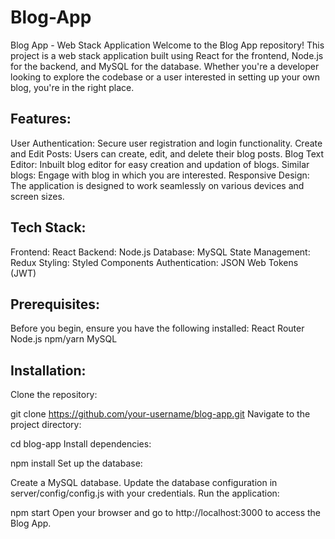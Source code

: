 # Blog-App

Blog App - Web Stack Application
Welcome to the Blog App repository! This project is a web stack application built using React for the frontend, Node.js for the backend, and MySQL for the database. Whether you're a developer looking to explore the codebase or a user interested in setting up your own blog, you're in the right place.

## Features:
User Authentication: Secure user registration and login functionality.
Create and Edit Posts: Users can create, edit, and delete their blog posts.
Blog Text Editor: Inbuilt blog editor for easy creation and updation of blogs. 
Similar blogs: Engage with blog in which you are interested.
Responsive Design: The application is designed to work seamlessly on various devices and screen sizes.

## Tech Stack:
Frontend: React
Backend: Node.js
Database: MySQL
State Management: Redux
Styling: Styled Components
Authentication: JSON Web Tokens (JWT)

## Prerequisites:
Before you begin, ensure you have the following installed:
React Router
Node.js
npm/yarn
MySQL

## Installation:
Clone the repository:

git clone https://github.com/your-username/blog-app.git
Navigate to the project directory:

cd blog-app
Install dependencies:

npm install
Set up the database:

Create a MySQL database.
Update the database configuration in server/config/config.js with your credentials.
Run the application:

npm start
Open your browser and go to http://localhost:3000 to access the Blog App.
